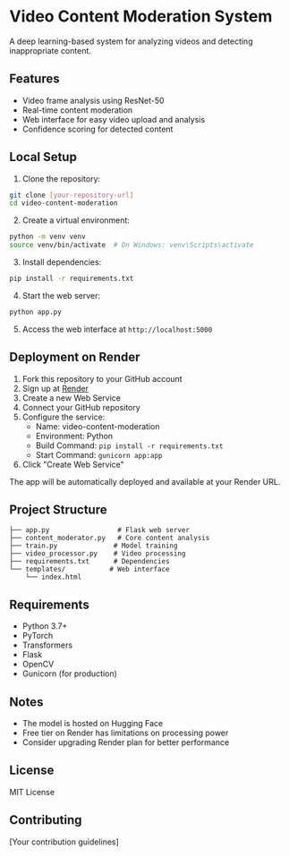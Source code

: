 # Video Content Moderation System

A deep learning-based system for analyzing videos and detecting inappropriate content.

## Features
- Video frame analysis using ResNet-50
- Real-time content moderation
- Web interface for easy video upload and analysis
- Confidence scoring for detected content

## Local Setup
1. Clone the repository:
```bash
git clone [your-repository-url]
cd video-content-moderation
```

2. Create a virtual environment:
```bash
python -m venv venv
source venv/bin/activate  # On Windows: venv\Scripts\activate
```

3. Install dependencies:
```bash
pip install -r requirements.txt
```

4. Start the web server:
```bash
python app.py
```

5. Access the web interface at `http://localhost:5000`

## Deployment on Render
1. Fork this repository to your GitHub account
2. Sign up at [Render](https://render.com)
3. Create a new Web Service
4. Connect your GitHub repository
5. Configure the service:
   - Name: video-content-moderation
   - Environment: Python
   - Build Command: `pip install -r requirements.txt`
   - Start Command: `gunicorn app:app`
6. Click "Create Web Service"

The app will be automatically deployed and available at your Render URL.

## Project Structure
```
├── app.py                 # Flask web server
├── content_moderator.py   # Core content analysis
├── train.py              # Model training
├── video_processor.py    # Video processing
├── requirements.txt      # Dependencies
└── templates/           # Web interface
    └── index.html
```

## Requirements
- Python 3.7+
- PyTorch
- Transformers
- Flask
- OpenCV
- Gunicorn (for production)

## Notes
- The model is hosted on Hugging Face
- Free tier on Render has limitations on processing power
- Consider upgrading Render plan for better performance

## License
MIT License

## Contributing
[Your contribution guidelines] 